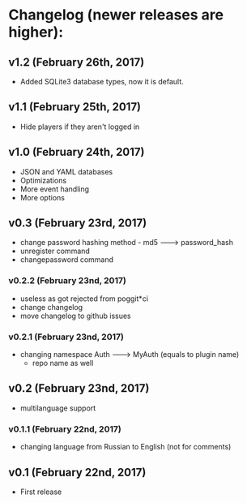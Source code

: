 # Changelog (newer releases are higher):


## v1.2 (February 26th, 2017)
* Added SQLite3 database types, now it is default.

## v1.1 (February 25th, 2017)
* Hide players if they aren't logged in

## v1.0 (February 24th, 2017)
* JSON and YAML databases
* Optimizations
* More event handling
* More options

## v0.3 (February 23rd, 2017)
* change password hashing method - md5 ---> password_hash
* unregister command
* changepassword command

### v0.2.2 (February 23nd, 2017)
* useless as got rejected from poggit*ci
* change changelog
* move changelog to github issues

### v0.2.1 (February 23nd, 2017)
* changing namespace Auth ---> MyAuth (equals to plugin name)
  * repo name as well

## v0.2 (February 23nd, 2017)
* multilanguage support

### v0.1.1 (February 22nd, 2017)
* changing language from Russian to English (not for comments)

## v0.1 (February 22nd, 2017)
* First release
 
